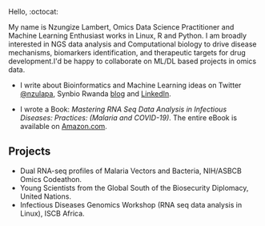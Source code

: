 Hello,  :octocat:  

My name is Nzungize Lambert, Omics Data Science Practitioner and Machine Learning Enthusiast works in Linux, R and Python. 
I am broadly interested in NGS data analysis and Computational biology to drive disease mechanisms, biomarkers identification, 
and therapeutic targets for drug development.I'd be happy to collaborate on ML/DL based projects in omics data.


- I write about Bioinformatics and Machine Learning ideas on Twitter [ @nzulapa](https://twitter.com/nzulapa), Synbio Rwanda [blog](https://www.synbiorwanda.com/page-zlwLrU) and [LinkedIn](https://www.linkedin.com/in/nzungize-lambert-7b1a57127/).

- I wrote a Book: _Mastering RNA Seq Data Analysis in Infectious Diseases: Practices: (Malaria and COVID-19)_.
The entire eBook is available on [Amazon.com](https://www.amazon.com/dp/B09DXGYFHR).

## Projects
   * Dual RNA-seq profiles of Malaria Vectors and Bacteria, NIH/ASBCB Omics Codeathon.
   * Young Scientists from the Global South of the Biosecurity Diplomacy, United Nations.
   * Infectious Diseases Genomics Workshop (RNA seq data analysis in Linux), ISCB Africa.

